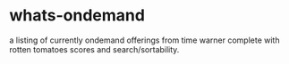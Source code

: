 whats-ondemand
==============

a listing of currently ondemand offerings from time warner complete with rotten tomatoes scores and search/sortability. 

